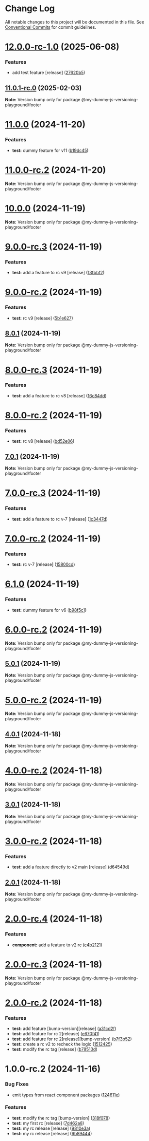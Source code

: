 # Change Log

All notable changes to this project will be documented in this file.
See [Conventional Commits](https://conventionalcommits.org) for commit guidelines.

# [12.0.0-rc-1.0](https://github.com/SudilHasithaCognite/My_Dummy_JS_Versioning_Playground/compare/@my-dummy-js-versioning-playground/footer@11.0.1-rc.0...@my-dummy-js-versioning-playground/footer@12.0.0-rc-1.0) (2025-06-08)


### Features

* add test feature [release] ([27620b5](https://github.com/SudilHasithaCognite/My_Dummy_JS_Versioning_Playground/commit/27620b5fc47d88018efb375b450ef89e1daa240e))





## [11.0.1-rc.0](https://github.com/SudilHasithaCognite/My_Dummy_JS_Versioning_Playground/compare/@my-dummy-js-versioning-playground/footer@11.0.0...@my-dummy-js-versioning-playground/footer@11.0.1-rc.0) (2025-02-03)

**Note:** Version bump only for package @my-dummy-js-versioning-playground/footer





# [11.0.0](https://github.com/SudilHasithaCognite/My_Dummy_JS_Versioning_Playground/compare/@my-dummy-js-versioning-playground/footer@11.0.0-rc.2...@my-dummy-js-versioning-playground/footer@11.0.0) (2024-11-20)


### Features

* **test:** dummy feature for v11 ([b19dc45](https://github.com/SudilHasithaCognite/My_Dummy_JS_Versioning_Playground/commit/b19dc45a2ff1229794ed07c2bdd275091b3cd43c))





# [11.0.0-rc.2](https://github.com/SudilHasithaCognite/My_Dummy_JS_Versioning_Playground/compare/@my-dummy-js-versioning-playground/footer@10.0.0...@my-dummy-js-versioning-playground/footer@11.0.0-rc.2) (2024-11-20)

**Note:** Version bump only for package @my-dummy-js-versioning-playground/footer





# [10.0.0](https://github.com/SudilHasithaCognite/My_Dummy_JS_Versioning_Playground/compare/@my-dummy-js-versioning-playground/footer@9.0.0-rc.3...@my-dummy-js-versioning-playground/footer@10.0.0) (2024-11-19)

**Note:** Version bump only for package @my-dummy-js-versioning-playground/footer





# [9.0.0-rc.3](https://github.com/SudilHasithaCognite/My_Dummy_JS_Versioning_Playground/compare/@my-dummy-js-versioning-playground/footer@9.0.0-rc.2...@my-dummy-js-versioning-playground/footer@9.0.0-rc.3) (2024-11-19)


### Features

* **test:** add a feature to rc v9 [release] ([13fbbf2](https://github.com/SudilHasithaCognite/My_Dummy_JS_Versioning_Playground/commit/13fbbf229d418415ca27beec8f9b5c77e9af2801))





# [9.0.0-rc.2](https://github.com/SudilHasithaCognite/My_Dummy_JS_Versioning_Playground/compare/@my-dummy-js-versioning-playground/footer@8.0.1...@my-dummy-js-versioning-playground/footer@9.0.0-rc.2) (2024-11-19)


### Features

* **test:** rc v9 [release] ([5b1e627](https://github.com/SudilHasithaCognite/My_Dummy_JS_Versioning_Playground/commit/5b1e6275577a1d6ef1d565bcdfdfa939666414d7))





## [8.0.1](https://github.com/SudilHasithaCognite/My_Dummy_JS_Versioning_Playground/compare/@my-dummy-js-versioning-playground/footer@8.0.0-rc.3...@my-dummy-js-versioning-playground/footer@8.0.1) (2024-11-19)

**Note:** Version bump only for package @my-dummy-js-versioning-playground/footer





# [8.0.0-rc.3](https://github.com/SudilHasithaCognite/My_Dummy_JS_Versioning_Playground/compare/@my-dummy-js-versioning-playground/footer@8.0.0-rc.2...@my-dummy-js-versioning-playground/footer@8.0.0-rc.3) (2024-11-19)


### Features

* **test:** add a feature to rc v8 [release] ([16c84dd](https://github.com/SudilHasithaCognite/My_Dummy_JS_Versioning_Playground/commit/16c84dd55ec1c3545cf43fcf1fc0bb38b389b523))





# [8.0.0-rc.2](https://github.com/SudilHasithaCognite/My_Dummy_JS_Versioning_Playground/compare/@my-dummy-js-versioning-playground/footer@7.0.1...@my-dummy-js-versioning-playground/footer@8.0.0-rc.2) (2024-11-19)


### Features

* **test:** rc v8 [release] ([bd52e06](https://github.com/SudilHasithaCognite/My_Dummy_JS_Versioning_Playground/commit/bd52e0639c9484651f49ff58f6620f45a59c5c58))





## [7.0.1](https://github.com/SudilHasithaCognite/My_Dummy_JS_Versioning_Playground/compare/@my-dummy-js-versioning-playground/footer@7.0.0-rc.3...@my-dummy-js-versioning-playground/footer@7.0.1) (2024-11-19)

**Note:** Version bump only for package @my-dummy-js-versioning-playground/footer





# [7.0.0-rc.3](https://github.com/SudilHasithaCognite/My_Dummy_JS_Versioning_Playground/compare/@my-dummy-js-versioning-playground/footer@7.0.0-rc.2...@my-dummy-js-versioning-playground/footer@7.0.0-rc.3) (2024-11-19)


### Features

* **test:** add a feature to rc v-7 [release] ([1c3447d](https://github.com/SudilHasithaCognite/My_Dummy_JS_Versioning_Playground/commit/1c3447da01178fb2884af7adfd6a7a036e698a73))





# [7.0.0-rc.2](https://github.com/SudilHasithaCognite/My_Dummy_JS_Versioning_Playground/compare/@my-dummy-js-versioning-playground/footer@6.1.0...@my-dummy-js-versioning-playground/footer@7.0.0-rc.2) (2024-11-19)


### Features

* **test:** rc v-7 [release] ([15800cd](https://github.com/SudilHasithaCognite/My_Dummy_JS_Versioning_Playground/commit/15800cd43ebd1cec6921af59cbc8f80fb74d5069))





# [6.1.0](https://github.com/SudilHasithaCognite/My_Dummy_JS_Versioning_Playground/compare/@my-dummy-js-versioning-playground/footer@6.0.0-rc.2...@my-dummy-js-versioning-playground/footer@6.1.0) (2024-11-19)


### Features

* **test:** dummy feature for v6 ([b98f5c1](https://github.com/SudilHasithaCognite/My_Dummy_JS_Versioning_Playground/commit/b98f5c1174f6f92de640be44b71023276800bd54))





# [6.0.0-rc.2](https://github.com/SudilHasithaCognite/My_Dummy_JS_Versioning_Playground/compare/@my-dummy-js-versioning-playground/footer@5.0.1...@my-dummy-js-versioning-playground/footer@6.0.0-rc.2) (2024-11-19)

**Note:** Version bump only for package @my-dummy-js-versioning-playground/footer





## [5.0.1](https://github.com/SudilHasithaCognite/My_Dummy_JS_Versioning_Playground/compare/@my-dummy-js-versioning-playground/footer@5.0.0-rc.2...@my-dummy-js-versioning-playground/footer@5.0.1) (2024-11-19)

**Note:** Version bump only for package @my-dummy-js-versioning-playground/footer





# [5.0.0-rc.2](https://github.com/SudilHasithaCognite/My_Dummy_JS_Versioning_Playground/compare/@my-dummy-js-versioning-playground/footer@4.0.1...@my-dummy-js-versioning-playground/footer@5.0.0-rc.2) (2024-11-19)

**Note:** Version bump only for package @my-dummy-js-versioning-playground/footer





## [4.0.1](https://github.com/SudilHasithaCognite/My_Dummy_JS_Versioning_Playground/compare/@my-dummy-js-versioning-playground/footer@4.0.0-rc.2...@my-dummy-js-versioning-playground/footer@4.0.1) (2024-11-18)

**Note:** Version bump only for package @my-dummy-js-versioning-playground/footer





# [4.0.0-rc.2](https://github.com/SudilHasithaCognite/My_Dummy_JS_Versioning_Playground/compare/@my-dummy-js-versioning-playground/footer@3.0.1...@my-dummy-js-versioning-playground/footer@4.0.0-rc.2) (2024-11-18)

**Note:** Version bump only for package @my-dummy-js-versioning-playground/footer





## [3.0.1](https://github.com/SudilHasithaCognite/My_Dummy_JS_Versioning_Playground/compare/@my-dummy-js-versioning-playground/footer@3.0.0-rc.2...@my-dummy-js-versioning-playground/footer@3.0.1) (2024-11-18)

**Note:** Version bump only for package @my-dummy-js-versioning-playground/footer






# [3.0.0-rc.2](https://github.com/SudilHasithaCognite/My_Dummy_JS_Versioning_Playground/compare/@my-dummy-js-versioning-playground/footer@2.0.1...@my-dummy-js-versioning-playground/footer@3.0.0-rc.2) (2024-11-18)


### Features

* **test:** add a feature directly to v2 main [release] ([d64549d](https://github.com/SudilHasithaCognite/My_Dummy_JS_Versioning_Playground/commit/d64549df07bdff8385452ef257887a7d3ea20916))





## [2.0.1](https://github.com/SudilHasithaCognite/My_Dummy_JS_Versioning_Playground/compare/@my-dummy-js-versioning-playground/footer@2.0.0-rc.4...@my-dummy-js-versioning-playground/footer@2.0.1) (2024-11-18)

**Note:** Version bump only for package @my-dummy-js-versioning-playground/footer





# [2.0.0-rc.4](https://github.com/SudilHasithaCognite/My_Dummy_JS_Versioning_Playground/compare/@my-dummy-js-versioning-playground/footer@2.0.0-rc.3...@my-dummy-js-versioning-playground/footer@2.0.0-rc.4) (2024-11-18)


### Features

* **component:** add a feature to v2 rc ([c4b2121](https://github.com/SudilHasithaCognite/My_Dummy_JS_Versioning_Playground/commit/c4b212175bb5edb3dcae27861f81a0988982f13b))





# [2.0.0-rc.3](https://github.com/SudilHasithaCognite/My_Dummy_JS_Versioning_Playground/compare/@my-dummy-js-versioning-playground/footer@2.0.0-rc.2...@my-dummy-js-versioning-playground/footer@2.0.0-rc.3) (2024-11-18)

**Note:** Version bump only for package @my-dummy-js-versioning-playground/footer





# [2.0.0-rc.2](https://github.com/SudilHasithaCognite/My_Dummy_JS_Versioning_Playground/compare/@my-dummy-js-versioning-playground/footer@1.0.0-rc.2...@my-dummy-js-versioning-playground/footer@2.0.0-rc.2) (2024-11-18)


### Features

* **test:** add feature [bump-version][release] ([a31cd2f](https://github.com/SudilHasithaCognite/My_Dummy_JS_Versioning_Playground/commit/a31cd2fdd74c88a0326eabf3a26eab8fe16ed9f4))
* **test:** add feature for rc 2[release] ([e670f41](https://github.com/SudilHasithaCognite/My_Dummy_JS_Versioning_Playground/commit/e670f416f93e56df7922a6dd3a812aa29098091a))
* **test:** add feature for rc 2[release][bump-version] ([b7f3b52](https://github.com/SudilHasithaCognite/My_Dummy_JS_Versioning_Playground/commit/b7f3b525a2f3ea6de8253a4a847d46984a368f9d))
* **test:** create a rc v2 to recheck the logic ([1512425](https://github.com/SudilHasithaCognite/My_Dummy_JS_Versioning_Playground/commit/15124251816c89931f74462236bc54261a226e9f))
* **test:** modify the rc tag [release] ([b78513d](https://github.com/SudilHasithaCognite/My_Dummy_JS_Versioning_Playground/commit/b78513d98ee48b8026997308b08f012ff93bd0ae))





# 1.0.0-rc.2 (2024-11-16)


### Bug Fixes

* emit types from react component packages ([124611e](https://github.com/SudilHasithaCognite/My_Dummy_JS_Versioning_Playground/commit/124611e46cf4d07f337d3e9e522378a7f50116c9))


### Features

* **test:** modify the rc tag [bump-version] ([318f078](https://github.com/SudilHasithaCognite/My_Dummy_JS_Versioning_Playground/commit/318f07879dd0002e70f2fa6312b16e45709b77fa))
* **test:** my first rc [release] ([7d462a8](https://github.com/SudilHasithaCognite/My_Dummy_JS_Versioning_Playground/commit/7d462a82789299b4aa53f68a5b564cbc4fbc11dd))
* **test:** my rc release [release] ([9810e3a](https://github.com/SudilHasithaCognite/My_Dummy_JS_Versioning_Playground/commit/9810e3a18e8e9d0fa6b651c3570d22916b3699b6))
* **test:** my rc release [release] ([6b89444](https://github.com/SudilHasithaCognite/My_Dummy_JS_Versioning_Playground/commit/6b89444a7be0a358f328264a8e1fd6457d16725c))
